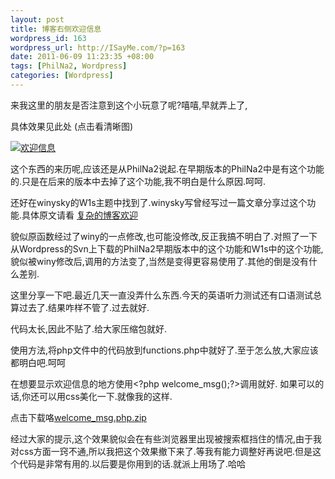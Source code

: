 ```yaml
--- 
layout: post
title: 博客右侧欢迎信息
wordpress_id: 163
wordpress_url: http://ISayMe.com/?p=163
date: 2011-06-09 11:23:35 +08:00
tags: [PhilNa2, Wordpress]
categories: [Wordpress]
---
```

来我这里的朋友是否注意到这个小玩意了呢?嘻嘻,早就弄上了,

具体效果见此处 (点击看清晰图)

[![欢迎信息](http://i.imgur.com/fTJxj.png)](http://i.imgur.com/fTJxj.png)

这个东西的来历呢,应该还是从PhilNa2说起.在早期版本的PhilNa2中是有这个功能的.只是在后来的版本中去掉了这个功能,我不明白是什么原因.呵呵.

还好在winysky的W1s主题中找到了.winysky写曾经写过一篇文章分享过这个功能.具体原文请看 [复杂的博客欢迎](http://winysky.com/complex-blog-welcome)

貌似原函数经过了winy的一点修改,也可能没修改,反正我搞不明白了.对照了一下从Wordpress的Svn上下载的PhilNa2早期版本中的这个功能和W1s中的这个功能,貌似被winy修改后,调用的方法变了,当然是变得更容易使用了.其他的倒是没有什么差别.

这里分享一下吧.最近几天一直没弄什么东西.今天的英语听力测试还有口语测试总算过去了.结果咋样不管了.过去就好.

代码太长,因此不贴了.给大家压缩包就好.

使用方法,将php文件中的代码放到functions.php中就好了.至于怎么放,大家应该都明白吧.呵呵

在想要显示欢迎信息的地方使用&lt;?php welcome_msg();?&gt;调用就好.
如果可以的话,你还可以用css美化一下.就像我的这样.

点击下载咯[welcome_msg.php.zip](/uploads/2011/06/welcome_msg.php.zip)

经过大家的提示,这个效果貌似会在有些浏览器里出现被搜索框挡住的情况,由于我对css方面一窍不通,所以我把这个效果撤下来了.等我有能力调整好再说吧.但是这个代码是非常有用的.以后要是你用到的话.就派上用场了.哈哈
